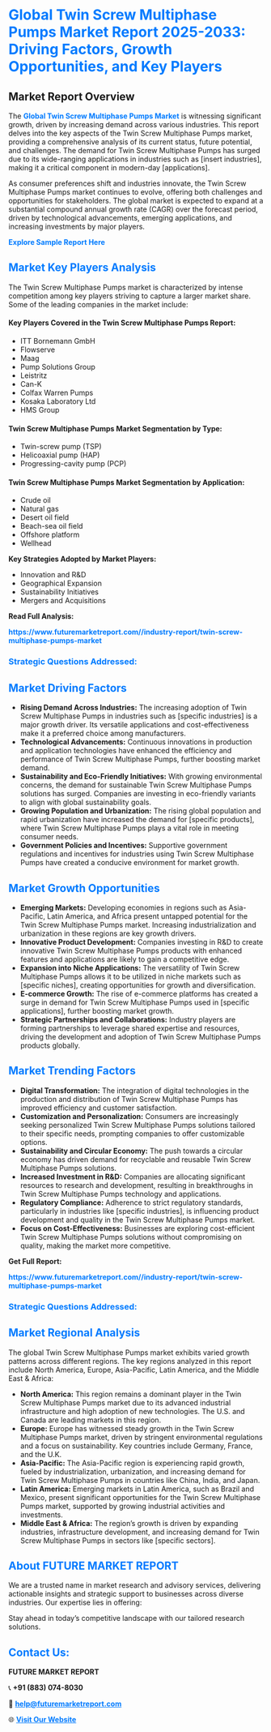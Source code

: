 <h1 style="color: #007BFF;">Global Twin Screw Multiphase Pumps Market Report 2025-2033: Driving Factors, Growth Opportunities, and Key Players</h1>

<section id="overview">
<h2>Market Report Overview</h2>
<p>The <a href="https://www.futuremarketreport.com//industry-report/twin-screw-multiphase-pumps-market" style="color: #007BFF; text-decoration: none;"><strong>Global Twin Screw Multiphase Pumps Market</strong></a> is witnessing significant growth, driven by increasing demand across various industries. This report delves into the key aspects of the Twin Screw Multiphase Pumps market, providing a comprehensive analysis of its current status, future potential, and challenges. The demand for Twin Screw Multiphase Pumps has surged due to its wide-ranging applications in industries such as [insert industries], making it a critical component in modern-day [applications].</p>
<p>As consumer preferences shift and industries innovate, the Twin Screw Multiphase Pumps market continues to evolve, offering both challenges and opportunities for stakeholders. The global market is expected to expand at a substantial compound annual growth rate (CAGR) over the forecast period, driven by technological advancements, emerging applications, and increasing investments by major players.</p>
</section>

<section id="overview">
<p><a href="https://www.futuremarketreport.com//request-sample/reportId=52616" style="color: #007BFF; text-decoration: none;"><strong>Explore Sample Report Here</strong></a></p>
</section>

<section id="key-players">
<h2 style="color: #007BFF;">Market Key Players Analysis</h2>
<p>The Twin Screw Multiphase Pumps market is characterized by intense competition among key players striving to capture a larger market share. Some of the leading companies in the market include:</p>
<h4>Key Players Covered in the Twin Screw Multiphase Pumps Report:</h4>
<ul><li>ITT Bornemann GmbH</li><li>Flowserve</li><li>Maag</li><li>Pump Solutions Group</li><li>Leistritz</li><li>Can-K</li><li>Colfax Warren Pumps</li><li>Kosaka Laboratory Ltd</li><li>HMS Group</li></ul>
<h4>Twin Screw Multiphase Pumps Market Segmentation by Type:</h4>
<ul><li>Twin-screw pump (TSP)</li><li>Helicoaxial pump (HAP)</li><li>Progressing-cavity pump (PCP)</li></ul>

<h4>Twin Screw Multiphase Pumps Market Segmentation by Application:</h4>
<ul><li>Crude oil</li><li>Natural gas</li><li>Desert oil field</li><li>Beach-sea oil field</li><li>Offshore platform</li><li>Wellhead</li></ul>
<p><strong>Key Strategies Adopted by Market Players:</strong></p>
<ul>
<li>Innovation and R&D</li>
<li>Geographical Expansion</li>
<li>Sustainability Initiatives</li>
<li>Mergers and Acquisitions</li>
</ul>
</section>

<section>
<p><strong>Read Full Analysis: </strong></p><a href="https://www.futuremarketreport.com//industry-report/twin-screw-multiphase-pumps-market" style="color: #007BFF; text-decoration: none;"><strong>https://www.futuremarketreport.com//industry-report/twin-screw-multiphase-pumps-market</strong></a>
<h3 style="color: #007BFF;">Strategic Questions Addressed:</h3>
</section>

<section id="driving-factors">
<h2 style="color: #007BFF;">Market Driving Factors</h2>
<ul>
<li><strong>Rising Demand Across Industries:</strong> The increasing adoption of Twin Screw Multiphase Pumps in industries such as [specific industries] is a major growth driver. Its versatile applications and cost-effectiveness make it a preferred choice among manufacturers.</li>
<li><strong>Technological Advancements:</strong> Continuous innovations in production and application technologies have enhanced the efficiency and performance of Twin Screw Multiphase Pumps, further boosting market demand.</li>
<li><strong>Sustainability and Eco-Friendly Initiatives:</strong> With growing environmental concerns, the demand for sustainable Twin Screw Multiphase Pumps solutions has surged. Companies are investing in eco-friendly variants to align with global sustainability goals.</li>
<li><strong>Growing Population and Urbanization:</strong> The rising global population and rapid urbanization have increased the demand for [specific products], where Twin Screw Multiphase Pumps plays a vital role in meeting consumer needs.</li>
<li><strong>Government Policies and Incentives:</strong> Supportive government regulations and incentives for industries using Twin Screw Multiphase Pumps have created a conducive environment for market growth.</li>
</ul>
</section>

<section id="growth-opportunities">
<h2 style="color: #007BFF;">Market Growth Opportunities</h2>
<ul>
<li><strong>Emerging Markets:</strong> Developing economies in regions such as Asia-Pacific, Latin America, and Africa present untapped potential for the Twin Screw Multiphase Pumps market. Increasing industrialization and urbanization in these regions are key growth drivers.</li>
<li><strong>Innovative Product Development:</strong> Companies investing in R&D to create innovative Twin Screw Multiphase Pumps products with enhanced features and applications are likely to gain a competitive edge.</li>
<li><strong>Expansion into Niche Applications:</strong> The versatility of Twin Screw Multiphase Pumps allows it to be utilized in niche markets such as [specific niches], creating opportunities for growth and diversification.</li>
<li><strong>E-commerce Growth:</strong> The rise of e-commerce platforms has created a surge in demand for Twin Screw Multiphase Pumps used in [specific applications], further boosting market growth.</li>
<li><strong>Strategic Partnerships and Collaborations:</strong> Industry players are forming partnerships to leverage shared expertise and resources, driving the development and adoption of Twin Screw Multiphase Pumps products globally.</li>
</ul>
</section>

<section id="trending-factors">
<h2 style="color: #007BFF;">Market Trending Factors</h2>
<ul>
<li><strong>Digital Transformation:</strong> The integration of digital technologies in the production and distribution of Twin Screw Multiphase Pumps has improved efficiency and customer satisfaction.</li>
<li><strong>Customization and Personalization:</strong> Consumers are increasingly seeking personalized Twin Screw Multiphase Pumps solutions tailored to their specific needs, prompting companies to offer customizable options.</li>
<li><strong>Sustainability and Circular Economy:</strong> The push towards a circular economy has driven demand for recyclable and reusable Twin Screw Multiphase Pumps solutions.</li>
<li><strong>Increased Investment in R&D:</strong> Companies are allocating significant resources to research and development, resulting in breakthroughs in Twin Screw Multiphase Pumps technology and applications.</li>
<li><strong>Regulatory Compliance:</strong> Adherence to strict regulatory standards, particularly in industries like [specific industries], is influencing product development and quality in the Twin Screw Multiphase Pumps market.</li>
<li><strong>Focus on Cost-Effectiveness:</strong> Businesses are exploring cost-efficient Twin Screw Multiphase Pumps solutions without compromising on quality, making the market more competitive.</li>
</ul>
</section>

<section>
<p><strong>Get Full Report: </strong></p><a href="https://www.futuremarketreport.com//industry-report/twin-screw-multiphase-pumps-market" style="color: #007BFF; text-decoration: none;"><strong>https://www.futuremarketreport.com//industry-report/twin-screw-multiphase-pumps-market</strong></a>
<h3 style="color: #007BFF;">Strategic Questions Addressed:</h3>
</section>


<section id="regional-analysis">
<h2 style="color: #007BFF;">Market Regional Analysis</h2>
<p>The global Twin Screw Multiphase Pumps market exhibits varied growth patterns across different regions. The key regions analyzed in this report include North America, Europe, Asia-Pacific, Latin America, and the Middle East & Africa:</p>
<ul>
<li><strong>North America:</strong> This region remains a dominant player in the Twin Screw Multiphase Pumps market due to its advanced industrial infrastructure and high adoption of new technologies. The U.S. and Canada are leading markets in this region.</li>
<li><strong>Europe:</strong> Europe has witnessed steady growth in the Twin Screw Multiphase Pumps market, driven by stringent environmental regulations and a focus on sustainability. Key countries include Germany, France, and the U.K.</li>
<li><strong>Asia-Pacific:</strong> The Asia-Pacific region is experiencing rapid growth, fueled by industrialization, urbanization, and increasing demand for Twin Screw Multiphase Pumps in countries like China, India, and Japan.</li>
<li><strong>Latin America:</strong> Emerging markets in Latin America, such as Brazil and Mexico, present significant opportunities for the Twin Screw Multiphase Pumps market, supported by growing industrial activities and investments.</li>
<li><strong>Middle East & Africa:</strong> The region’s growth is driven by expanding industries, infrastructure development, and increasing demand for Twin Screw Multiphase Pumps in sectors like [specific sectors].</li>
</ul>
</section>

<footer>
<h2 style="color: #007BFF;">About FUTURE MARKET REPORT</h2>
<p>We are a trusted name in market research and advisory services, delivering actionable insights and strategic support to businesses across diverse industries. Our expertise lies in offering:</p>

<p>Stay ahead in today’s competitive landscape with our tailored research solutions.</p>

<h2 style="color: #007BFF;">Contact Us:</h2>
<p><strong>FUTURE MARKET REPORT</strong></p>
<p>📞 <strong>+91 (883) 074-8030</strong></p>
<p>📧 <strong><a href="mailto:help@futuremarketreport.com" style="color: #007BFF;">help@futuremarketreport.com</a></strong></p>
<p>🌐 <strong><a href="https://www.futuremarketreport.com/" style="color: #007BFF;">Visit Our Website</a></strong></p>
</footer>